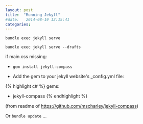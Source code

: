 ```yaml
---
layout: post
title:  "Running Jekyll"
#date:   2014-08-19 12:15:41
categories: 
---
```


`bundle exec jekyll serve`

`bundle exec jekyll serve --drafts`

if main.css missing:

- `gem install jekyll-compass`

- Add the gem to your jekyll website's _config.yml file:

{% highlight c# %}
gems:
- jekyll-compass
{% endhighlight %}

(from readme of https://github.com/mscharley/jekyll-compass)


Or `bundle update` ...